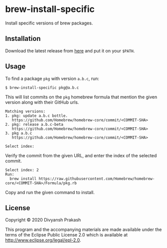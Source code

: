 # brew-install-specific

Install specific versions of brew packages.

## Installation

Download the latest release from [here](https://github.com/divs1210/brew-install-specific/releases) and put it on your `$PATH`.

## Usage

To find a package `pkg` with version `a.b.c`, run:
```
$ brew-install-specific pkg@a.b.c
```
This will list commits on the `pkg` homebrew formula that mention the given version along with their GitHub urls.
```
Matching versions:
1. pkg: update a.b.c bottle.
   https://github.com/Homebrew/homebrew-core/commit/<COMMIT-SHA>
2. pkg: release a.b.c-beta
   https://github.com/Homebrew/homebrew-core/commit/<COMMIT-SHA>
3. pkg a.b.c
   https://github.com/Homebrew/homebrew-core/commit/<COMMIT-SHA>

Select index: 
```
Verify the commit from the given URL, and enter the index of the selected commit.
```
Select index: 2
Run:
  brew install https://raw.githubusercontent.com/Homebrew/homebrew-core/<COMMIT-SHA>/Formula/pkg.rb
```
Copy and run the given command to install.

## License

Copyright © 2020 Divyansh Prakash

This program and the accompanying materials are made available under the
terms of the Eclipse Public License 2.0 which is available at
http://www.eclipse.org/legal/epl-2.0.
